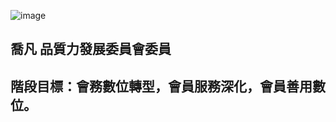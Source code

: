 ![image](https://user-images.githubusercontent.com/104967991/167973388-9a889cb5-06ce-42cb-9f52-7fddbf5185d1.png)
## 喬凡  品質力發展委員會委員
## 階段目標：會務數位轉型，會員服務深化，會員善用數位。
